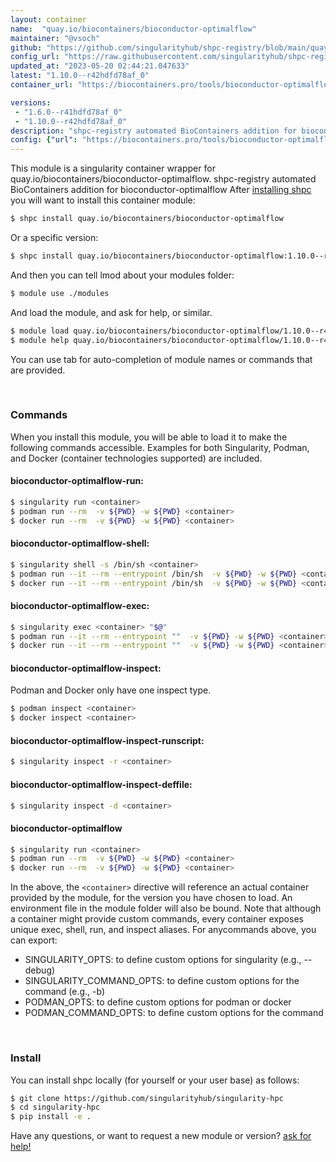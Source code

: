 ```yaml
---
layout: container
name:  "quay.io/biocontainers/bioconductor-optimalflow"
maintainer: "@vsoch"
github: "https://github.com/singularityhub/shpc-registry/blob/main/quay.io/biocontainers/bioconductor-optimalflow/container.yaml"
config_url: "https://raw.githubusercontent.com/singularityhub/shpc-registry/main/quay.io/biocontainers/bioconductor-optimalflow/container.yaml"
updated_at: "2023-05-20 02:44:21.047633"
latest: "1.10.0--r42hdfd78af_0"
container_url: "https://biocontainers.pro/tools/bioconductor-optimalflow"

versions:
 - "1.6.0--r41hdfd78af_0"
 - "1.10.0--r42hdfd78af_0"
description: "shpc-registry automated BioContainers addition for bioconductor-optimalflow"
config: {"url": "https://biocontainers.pro/tools/bioconductor-optimalflow", "maintainer": "@vsoch", "description": "shpc-registry automated BioContainers addition for bioconductor-optimalflow", "latest": {"1.10.0--r42hdfd78af_0": "sha256:de174f14e9fbe6b9a9f581dc9c683634b1ce64b353478274c3c7b83e899cb53b"}, "tags": {"1.6.0--r41hdfd78af_0": "sha256:5c934cf158858a3a375e6bdc1c5ae46e7786283d51ddbee5416484b3e1189d63", "1.10.0--r42hdfd78af_0": "sha256:de174f14e9fbe6b9a9f581dc9c683634b1ce64b353478274c3c7b83e899cb53b"}, "docker": "quay.io/biocontainers/bioconductor-optimalflow"}
---
```


This module is a singularity container wrapper for quay.io/biocontainers/bioconductor-optimalflow.
shpc-registry automated BioContainers addition for bioconductor-optimalflow
After [installing shpc](#install) you will want to install this container module:


```bash
$ shpc install quay.io/biocontainers/bioconductor-optimalflow
```

Or a specific version:

```bash
$ shpc install quay.io/biocontainers/bioconductor-optimalflow:1.10.0--r42hdfd78af_0
```

And then you can tell lmod about your modules folder:

```bash
$ module use ./modules
```

And load the module, and ask for help, or similar.

```bash
$ module load quay.io/biocontainers/bioconductor-optimalflow/1.10.0--r42hdfd78af_0
$ module help quay.io/biocontainers/bioconductor-optimalflow/1.10.0--r42hdfd78af_0
```

You can use tab for auto-completion of module names or commands that are provided.

<br>

### Commands

When you install this module, you will be able to load it to make the following commands accessible.
Examples for both Singularity, Podman, and Docker (container technologies supported) are included.

#### bioconductor-optimalflow-run:

```bash
$ singularity run <container>
$ podman run --rm  -v ${PWD} -w ${PWD} <container>
$ docker run --rm  -v ${PWD} -w ${PWD} <container>
```

#### bioconductor-optimalflow-shell:

```bash
$ singularity shell -s /bin/sh <container>
$ podman run --it --rm --entrypoint /bin/sh  -v ${PWD} -w ${PWD} <container>
$ docker run --it --rm --entrypoint /bin/sh  -v ${PWD} -w ${PWD} <container>
```

#### bioconductor-optimalflow-exec:

```bash
$ singularity exec <container> "$@"
$ podman run --it --rm --entrypoint ""  -v ${PWD} -w ${PWD} <container> "$@"
$ docker run --it --rm --entrypoint ""  -v ${PWD} -w ${PWD} <container> "$@"
```

#### bioconductor-optimalflow-inspect:

Podman and Docker only have one inspect type.

```bash
$ podman inspect <container>
$ docker inspect <container>
```

#### bioconductor-optimalflow-inspect-runscript:

```bash
$ singularity inspect -r <container>
```

#### bioconductor-optimalflow-inspect-deffile:

```bash
$ singularity inspect -d <container>
```



#### bioconductor-optimalflow

```bash
$ singularity run <container>
$ podman run --rm  -v ${PWD} -w ${PWD} <container>
$ docker run --rm  -v ${PWD} -w ${PWD} <container>
```


In the above, the `<container>` directive will reference an actual container provided
by the module, for the version you have chosen to load. An environment file in the
module folder will also be bound. Note that although a container
might provide custom commands, every container exposes unique exec, shell, run, and
inspect aliases. For anycommands above, you can export:

 - SINGULARITY_OPTS: to define custom options for singularity (e.g., --debug)
 - SINGULARITY_COMMAND_OPTS: to define custom options for the command (e.g., -b)
 - PODMAN_OPTS: to define custom options for podman or docker
 - PODMAN_COMMAND_OPTS: to define custom options for the command

<br>

### Install

You can install shpc locally (for yourself or your user base) as follows:

```bash
$ git clone https://github.com/singularityhub/singularity-hpc
$ cd singularity-hpc
$ pip install -e .
```

Have any questions, or want to request a new module or version? [ask for help!](https://github.com/singularityhub/singularity-hpc/issues)